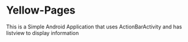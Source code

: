Yellow-Pages
============

This is a Simple Android Application that uses ActionBarActivity and has listview to display information 

